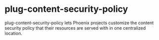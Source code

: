 # plug-content-security-policy
plug-content-security-policy lets Phoenix projects customize the content security policy that their resources are served with in one centralized location.
